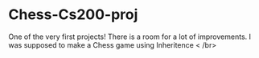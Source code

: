 # Chess-Cs200-proj
One of the very first projects! There is a room for a lot of improvements.
I was supposed to make a Chess game using Inheritence
< /br>
